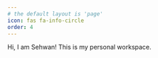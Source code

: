 ```yaml
---
# the default layout is 'page'
icon: fas fa-info-circle
order: 4
---
```


Hi, I am Sehwan! This is my personal workspace.
